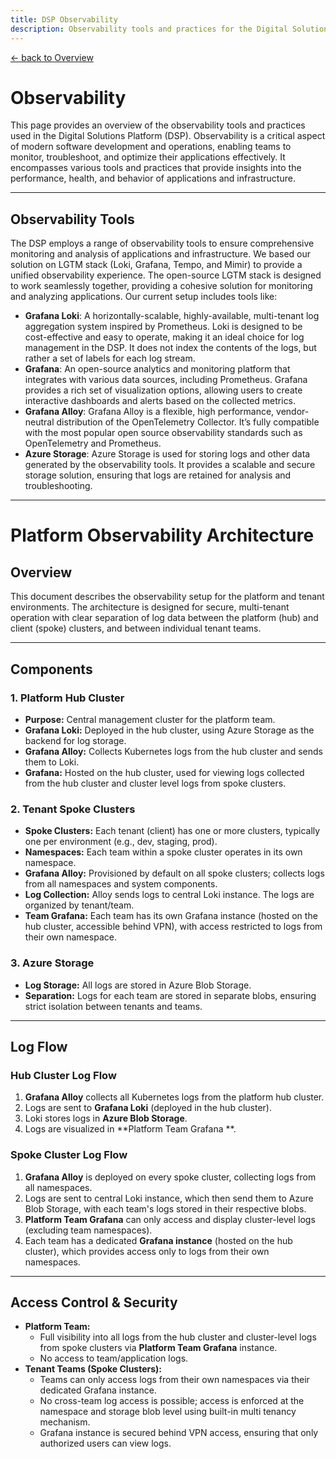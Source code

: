 ```yaml
---
title: DSP Observability
description: Observability tools and practices for the Digital Solutions Platform (DSP)
---
```


[&larr; back to Overview](/dsp)

# Observability

This page provides an overview of the observability tools and practices used in the Digital Solutions Platform (DSP).
Observability is a critical aspect of modern software development and operations, enabling teams to monitor, troubleshoot, and optimize their applications effectively.
It encompasses various tools and practices that provide insights into the performance, health, and behavior of applications and infrastructure.

---

## Observability Tools
The DSP employs a range of observability tools to ensure comprehensive monitoring and analysis of applications and infrastructure. 
We based our solution on LGTM stack (Loki, Grafana, Tempo, and Mimir) to provide a unified observability experience. The open-source LGTM stack is designed to work seamlessly together, providing a cohesive solution for monitoring and analyzing applications.
Our current setup includes tools like:
- **Grafana Loki**: A horizontally-scalable, highly-available, multi-tenant log aggregation system inspired by Prometheus. Loki is designed to be cost-effective and easy to operate, making it an ideal choice for log management in the DSP. It does not index the contents of the logs, but rather a set of labels for each log stream.
- **Grafana**: An open-source analytics and monitoring platform that integrates with various data sources, including Prometheus. Grafana provides a rich set of visualization options, allowing users to create interactive dashboards and alerts based on the collected metrics.
- **Grafana Alloy**: Grafana Alloy is a flexible, high performance, vendor-neutral distribution of the OpenTelemetry Collector. It’s fully compatible with the most popular open source observability standards such as OpenTelemetry and Prometheus.
- **Azure Storage**: Azure Storage is used for storing logs and other data generated by the observability tools. It provides a scalable and secure storage solution, ensuring that logs are retained for analysis and troubleshooting.

---

# Platform Observability Architecture

## Overview

This document describes the observability setup for the platform and tenant environments. The architecture is designed for secure, multi-tenant operation with clear separation of log data between the platform (hub) and client (spoke) clusters, and between individual tenant teams.

---

## Components

### 1. Platform Hub Cluster

- **Purpose:** Central management cluster for the platform team.
- **Grafana Loki:** Deployed in the hub cluster, using Azure Storage as the backend for log storage.
- **Grafana Alloy:** Collects Kubernetes logs from the hub cluster and sends them to Loki.
- **Grafana:** Hosted on the hub cluster, used for viewing logs collected from the hub cluster and cluster level logs from spoke clusters.

### 2. Tenant Spoke Clusters

- **Spoke Clusters:** Each tenant (client) has one or more clusters, typically one per environment (e.g., dev, staging, prod).
- **Namespaces:** Each team within a spoke cluster operates in its own namespace.
- **Grafana Alloy:** Provisioned by default on all spoke clusters; collects logs from all namespaces and system components.
- **Log Collection:** Alloy sends logs to central Loki instance. The logs are organized by tenant/team.
- **Team Grafana:** Each team has its own Grafana instance (hosted on the hub cluster, accessible behind VPN), with access restricted to logs from their own namespace.

### 3. Azure Storage

- **Log Storage:** All logs are stored in Azure Blob Storage.
- **Separation:** Logs for each team are stored in separate blobs, ensuring strict isolation between tenants and teams.

---

## Log Flow

### Hub Cluster Log Flow

1. **Grafana Alloy** collects all Kubernetes logs from the platform hub cluster.
2. Logs are sent to **Grafana Loki** (deployed in the hub cluster).
3. Loki stores logs in **Azure Blob Storage**.
4. Logs are visualized in **Platform Team Grafana **.

### Spoke Cluster Log Flow

1. **Grafana Alloy** is deployed on every spoke cluster, collecting logs from all namespaces.
2. Logs are sent to central Loki instance, which then send them to Azure Blob Storage, with each team's logs stored in their respective blobs.
3. **Platform Team Grafana** can only access and display cluster-level logs (excluding team namespaces).
4. Each team has a dedicated **Grafana instance** (hosted on the hub cluster), which provides access only to logs from their own namespaces.

---

## Access Control & Security

- **Platform Team:** 
    - Full visibility into all logs from the hub cluster and cluster-level logs from spoke clusters via **Platform Team Grafana** instance. 
    - No access to team/application logs.
- **Tenant Teams (Spoke Clusters):**
    - Teams can only access logs from their own namespaces via their dedicated Grafana instance.
    - No cross-team log access is possible; access is enforced at the namespace and storage blob level using built-in multi tenancy mechanism.
    - Grafana instance is secured behind VPN access, ensuring that only authorized users can view logs.

